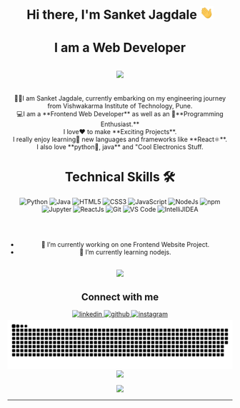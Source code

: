 <h1 align="center">Hi there, I'm Sanket Jagdale <img src="https://github.com/ABSphreak/ABSphreak/blob/master/gifs/Hi.gif" width="30px"></h1>
<h1 align="center">I am a Web Developer</h1>

<br>

<div align="center">
 <img src="https://github-readme-streak-stats.herokuapp.com/?&user=Sanket00900"/>
</div>

<br>
<br>
<div align="center">
👨‍🎓I am Sanket Jagdale, currently embarking on my engineering journey from Vishwakarma Institute of Technology, Pune.<br/>
💻I am a **Frontend Web Developer** as well as an 📱**Programming Enthusiast.**<br/>
I love❤ to make **Exciting Projects**. <br/>
I really enjoy learning🚀 new languages and frameworks like **React⚛**.<br/>
I also love **python🐍, java** and "Cool Electronics Stuff.<br/>
<div>
<h1>Technical Skills 🛠</h1>

<p align="center"> 
 <img alt="Python" src="https://img.shields.io/badge/python-%2314354C.svg?style=for-the-badge&logo=python&logoColor=white"/>
 <img alt="Java" src="https://img.shields.io/badge/java-%23ED8B00.svg?&style=for-the-badge&logo=java&logoColor=white" />
<img alt="HTML5" src="https://img.shields.io/badge/html5-%23E34F26.svg?&style=for-the-badge&logo=html5&logoColor=white" />
 <img alt="CSS3" src="https://img.shields.io/badge/css3-%231572B6.svg?&style=for-the-badge&logo=css3&logoColor=white" />
 <img alt="JavaScript" src="https://img.shields.io/badge/javascript-%23323330.svg?&style=for-the-badge&logo=javascript&logoColor=%23F7DF1E" />
 <img alt="NodeJs" src="https://img.shields.io/badge/Node.js-339933?style=for-the-badge&logo=nodedotjs&logoColor=white" />
 <img alt="npm" src="https://img.shields.io/badge/npm-CB3837?style=for-the-badge&logo=npm&logoColor=white" />
 <img alt="Jupyter" src="https://img.shields.io/badge/Jupyter-F37626.svg?&style=for-the-badge&logo=Jupyter&logoColor=white" />
 <img alt="ReactJs" src="https://img.shields.io/badge/React-20232A?style=for-the-badge&logo=react&logoColor=61DAFB" />
 <img alt="Git" src="https://img.shields.io/badge/Git-F05032?style=for-the-badge&logo=git&logoColor=white" />
 <img alt="VS Code" src="https://img.shields.io/badge/Visual_Studio_Code-0078D4?style=for-the-badge&logo=visual%20studio%20code&logoColor=white" />
 <img alt="IntelliJIDEA" src="https://img.shields.io/badge/IntelliJIDEA-000000.svg?style=for-the-badge&logo=intellij-idea&logoColor=white" />
</p>

<br>
<br>

- 🔭 I’m currently working on one Frontend Website Project. 
- 🌱 I’m currently learning nodejs. 

<br>

<div align="center">
   <img src="https://github-readme-stats.vercel.app/api?username=Sanket00900&show_icons=true&theme=cobalt"></img>
</div>

## Connect with me  
<div align="center">
 <a href="https://www.linkedin.com/in/sanket-jagdale-09/" target="_blank">
<img src=https://img.shields.io/badge/linkedin-%231E77B5.svg?&style=for-the-badge&logo=linkedin&logoColor=white alt=linkedin style="margin-bottom: 5px;" />
</a>


<a href="https://github.com/Sanket00900" target="_blank">
<img src=https://img.shields.io/badge/github-%2324292e.svg?&style=for-the-badge&logo=github&logoColor=white alt=github style="margin-bottom: 5px;" />
</a>


<a href="https://www.instagram.com/sanket.jagdale_09/" target="_blank">
<img src=https://img.shields.io/badge/instagram-%23000000.svg?&style=for-the-badge&logo=instagram&logoColor=Orange alt=instagram style="margin-bottom: 5px;" />
</a>
</div>

<!--
### Recent Projects 👨‍💻

<div align="center">
<img src="https://github-readme-stats.vercel.app/api/pin/?username=Nishant-Bhosale&repo=TheGamerDiary&show_icons=true&theme=monokai"> <img src="https://github-readme-stats.vercel.app/api/pin/?username=Nishant-Bhosale&repo=amazon-clone&show_icons=true&theme=jolly"> <img src="https://github-readme-stats.vercel.app/api/pin/?username=Nishant-Bhosale&repo=portfolio&show_icons=true&theme=great-gatsby"> <img src="https://github-readme-stats.vercel.app/api/pin/?username=Nishant-Bhosale&repo=MovieApp&show_icons=true&theme=great-gatsby">
</div>

-->

<div align="center">
<img src="https://github.com/kothariji/kothariji/blob/master/github-user-contribution.svg"></img>
</div>

<div align="center">
<img src="https://img.shields.io/github/followers/Sanket00900.svg?style=social&label=Follow"></img>

<img src="https://gpvc.arturio.dev/Sanket00900"></img>
</div>

---
